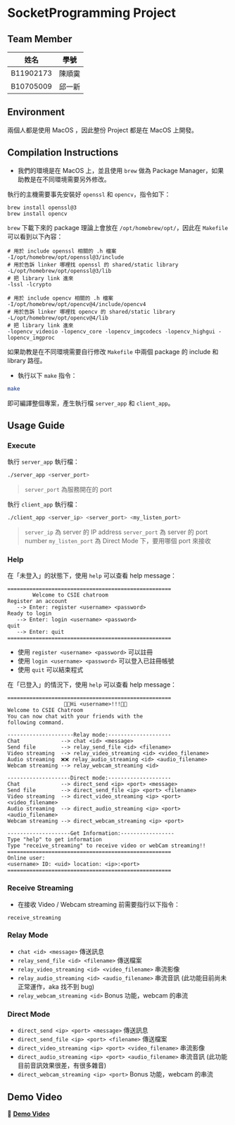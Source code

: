 # SocketProgramming Project


## Team Member

| 姓名      | 學號   |
| --------- | ------ |
| B11902173 | 陳順霙 |
| B10705009 | 邱一新 |


## Environment

兩個人都是使用 MacOS ，因此整份 Project 都是在 MacOS 上開發。


## Compilation Instructions

- 我們的環境是在 MacOS 上，並且使用 `brew` 做為 Package Manager，如果助教是在不同環境需要另外修改。

執行的主機需要事先安裝好 `openssl` 和 `opencv`，指令如下：

```
brew install openssl@3
brew install opencv
```

`brew` 下載下來的 package 理論上會放在 `/opt/homebrew/opt/`，因此在 `Makefile` 可以看到以下內容：

```
# 用於 include openssl 相關的 .h 檔案
-I/opt/homebrew/opt/openssl@3/include
# 用於告訴 linker 哪裡找 openssl 的 shared/static library
-L/opt/homebrew/opt/openssl@3/lib
# 把 library link 進來
-lssl -lcrypto

# 用於 include opencv 相關的 .h 檔案
-I/opt/homebrew/opt/opencv@4/include/opencv4
# 用於告訴 linker 哪裡找 opencv 的 shared/static library
-L/opt/homebrew/opt/opencv@4/lib
# 把 library link 進來
-lopencv_videoio -lopencv_core -lopencv_imgcodecs -lopencv_highgui -lopencv_imgproc
```

如果助教是在不同環境需要自行修改 `Makefile` 中兩個 package 的 include 和 library 路徑。

- 執行以下 `make` 指令：

```bash
make
```

即可編譯整個專案，產生執行檔 `server_app` 和 `client_app`。


## Usage Guide

### Execute
執行 `server_app` 執行檔：
```bash
./server_app <server_port>
```

> `server_port` 為服務開在的 port

執行 `client_app` 執行檔：

```bash
./client_app <server_ip> <server_port> <my_listen_port>
```

> `server_ip` 為 server 的 IP address
> `server_port` 為 server 的 port number
> `my_listen_port` 為 Direct Mode 下，要用哪個 port 來接收

### Help

在「未登入」的狀態下，使用 `help` 可以查看 help message：
```
====================================================
        Welcome to CSIE chatroom        
Register an account
   --> Enter: register <username> <password>
Ready to login
   --> Enter: login <username> <password>
quit
   --> Enter: quit
====================================================
```
- 使用 `register <username> <password>` 可以註冊
- 使用 `login <username> <password>` 可以登入已註冊帳號
- 使用 `quit` 可以結束程式

在「已登入」的情況下，使用 `help` 可以查看 help message：
```
====================================================
                  🎉🎉Hi <username>!!!🎉🎉
Welcome to CSIE Chatroom 
You can now chat with your friends with the
following command.
 
---------------------Relay mode:--------------------
Chat             --> chat <id> <message> 
Send file        --> relay_send_file <id> <filename> 
Video streaming  --> relay_video_streaming <id> <video_filename> 
Audio streaming  ❌❌ relay_audio_streaming <id> <audio_filename> 
Webcam streaming --> relay_webcam_streaming <id> 
 
--------------------Direct mode:--------------------
Chat             --> direct_send <ip> <port> <message> 
Send file        --> direct_send_file <ip> <port> <filename> 
Video streaming  --> direct_video_streaming <ip> <port> <video_filename> 
Audio streaming  --> direct_audio_streaming <ip> <port> <audio_filename> 
Webcam streaming --> direct_webcam_streaming <ip> <port>

--------------------Get Information:-----------------
Type "help" to get information
Type "receive_streaming" to receive video or webCam streaming!!
====================================================
Online user:
<username> ID: <uid> location: <ip>:<port>
====================================================
```

### Receive Streaming
- 在接收 Video / Webcam streaming 前需要指行以下指令：
```
receive_streaming
```

### Relay Mode
- `chat <id> <message>` 傳送訊息
- `relay_send_file <id> <filename>` 傳送檔案
- `relay_video_streaming <id> <video_filename>` 串流影像
- `relay_audio_streaming <id> <audio_filename>` 串流音訊 (此功能目前尚未正常運作，aka 找不到 bug)
- `relay_webcam_streaming <id>` Bonus 功能，webcam 的串流

### Direct Mode
- `direct_send <ip> <port> <message>` 傳送訊息
- `direct_send_file <ip> <port> <filename>` 傳送檔案
- `direct_video_streaming <ip> <port> <video_filename>` 串流影像
- `direct_audio_streaming <ip> <port> <audio_filename>` 串流音訊 (此功能目前音訊效果很差，有很多雜音)
- `direct_webcam_streaming <ip> <port>` Bonus 功能，webcam 的串流

## Demo Video

:link: **[Demo Video](https://youtu.be/)**
